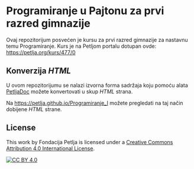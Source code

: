 # Programiranje u Pajtonu za prvi razred gimnazije

Ovaj repozitorijum posvećen je kursu za prvi razred gimnazije za nastavnu temu Programiranje. Kurs je na Petljom portalu dotupan ovde: https://petlja.org/kurs/477/0

## Konverzija *HTML*

U ovom repozitorijumu se nalazi izvorna forma sadržaja koju pomoću alata [PetljaDoc](https://github.com/Petlja/PetljaDoc) možete konvertovati u skup *HTML* strana.

Na https://petlja.github.io/Programiranje_I možete pregledati na taj način dobijene *HTML* strane.

## License

This work by Fondacija Petlja is licensed under a
[Creative Commons Attribution 4.0 International License][cc-by].

[![CC BY 4.0][cc-by-image]][cc-by]

[cc-by]: http://creativecommons.org/licenses/by/4.0/
[cc-by-image]: https://i.creativecommons.org/l/by/4.0/88x31.png

